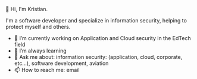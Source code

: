 👋 Hi, I'm Kristian.

I'm a software developer and specialize in information security, helping to protect myself and others.

- 🔭 I’m currently working on Application and Cloud security in the EdTech field
- 🌱 I’m always learning
- 💬 Ask me about: information security: (application, cloud, corporate, etc...), software development, aviation
- 📫 How to reach me: email

<!--
**khorwood/khorwood** is a ✨ _special_ ✨ repository because its `README.md` (this file) appears on your GitHub profile.

Here are some ideas to get you started:

- 🔭 I’m currently working on ...
- 🌱 I’m currently learning ...
- 👯 I’m looking to collaborate on ...
- 🤔 I’m looking for help with ...
- 💬 Ask me about ...
- 📫 How to reach me: ...
- 😄 Pronouns: ...
- ⚡ Fun fact: ...
-->
